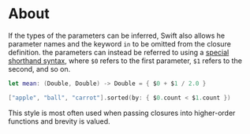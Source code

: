 # About

If the types of the parameters can be inferred, Swift also allows he parameter names and the keyword `in` to be omitted from the closure definition. the parameters can instead be referred to using a [special shorthand syntax][shorthand-argument-names], where `$0` refers to the first parameter, `$1` refers to the second, and so on.

```swift
let mean: (Double, Double) -> Double = { $0 + $1 / 2.0 }

["apple", "ball", "carrot"].sorted(by: { $0.count < $1.count })
```

This style is most often used when passing closures into higher-order functions and brevity is valued.

[shorthand-argument-names]: https://docs.swift.org/swift-book/LanguageGuide/Closures.html#ID100

